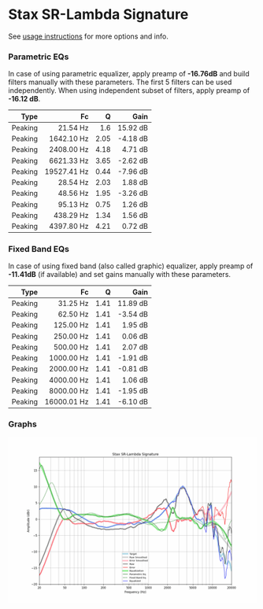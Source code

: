 # Stax SR-Lambda Signature
See [usage instructions](https://github.com/jaakkopasanen/AutoEq#usage) for more options and info.

### Parametric EQs
In case of using parametric equalizer, apply preamp of **-16.76dB** and build filters manually
with these parameters. The first 5 filters can be used independently.
When using independent subset of filters, apply preamp of **-16.12 dB**.

| Type    | Fc          |    Q | Gain     |
|--------:|------------:|-----:|---------:|
| Peaking | 21.54 Hz    | 1.6  | 15.92 dB |
| Peaking | 1642.10 Hz  | 2.05 | -4.18 dB |
| Peaking | 2408.00 Hz  | 4.18 | 4.71 dB  |
| Peaking | 6621.33 Hz  | 3.65 | -2.62 dB |
| Peaking | 19527.41 Hz | 0.44 | -7.96 dB |
| Peaking | 28.54 Hz    | 2.03 | 1.88 dB  |
| Peaking | 48.56 Hz    | 1.95 | -3.26 dB |
| Peaking | 95.13 Hz    | 0.75 | 1.26 dB  |
| Peaking | 438.29 Hz   | 1.34 | 1.56 dB  |
| Peaking | 4397.80 Hz  | 4.21 | 0.72 dB  |

### Fixed Band EQs
In case of using fixed band (also called graphic) equalizer, apply preamp of **-11.41dB**
(if available) and set gains manually with these parameters.

| Type    | Fc          |    Q | Gain     |
|--------:|------------:|-----:|---------:|
| Peaking | 31.25 Hz    | 1.41 | 11.89 dB |
| Peaking | 62.50 Hz    | 1.41 | -3.54 dB |
| Peaking | 125.00 Hz   | 1.41 | 1.95 dB  |
| Peaking | 250.00 Hz   | 1.41 | 0.06 dB  |
| Peaking | 500.00 Hz   | 1.41 | 2.07 dB  |
| Peaking | 1000.00 Hz  | 1.41 | -1.91 dB |
| Peaking | 2000.00 Hz  | 1.41 | -0.81 dB |
| Peaking | 4000.00 Hz  | 1.41 | 1.06 dB  |
| Peaking | 8000.00 Hz  | 1.41 | -1.95 dB |
| Peaking | 16000.01 Hz | 1.41 | -6.10 dB |

### Graphs
![](./Stax%20SR-Lambda%20Signature.png)